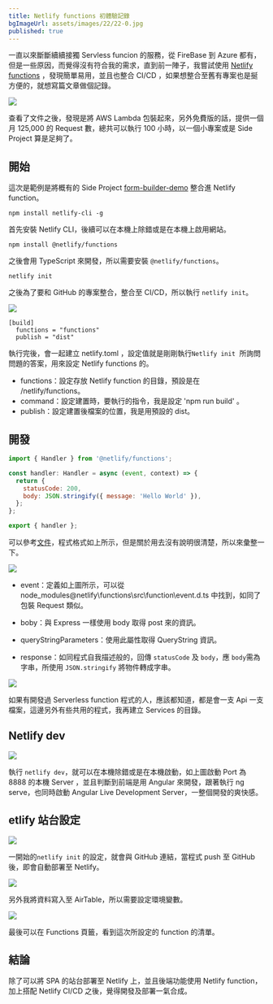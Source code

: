 ```yaml
---
title: Netlify functions 初體驗記錄
bgImageUrl: assets/images/22/22-0.jpg
published: true
---
```


一直以來斷斷續續接獨 Servless funcion 的服務，從 FireBase 到 Azure 都有，但是一些原因，而覺得沒有符合我的需求，直到前一陣子，我嘗試使用 [Netlify functions](https://www.netlify.com/products/functions/) ，發現簡單易用，並且也整合 CI/CD ，如果想整合至舊有專案也是挻方便的，就想寫篇文章做個記錄。

<img class="img-responsive" loading="lazy" src="assets/images/22/22-08.png">

查看了文件之後，發現是將 AWS Lambda 包裝起來，另外免費版的話，提供一個月 125,000 的 Request 數，總共可以執行 100 小時，以一個小專案或是 Side Project 算是足夠了。

## 開始

這次是範例是將概有的 Side Project [form-builder-demo](https://github.com/thomascsd/form-builder-demo) 整合進 Netlify function。

```
npm install netlify-cli -g
```

首先安裝 Netlify CLI，後續可以在本機上除錯或是在本機上啟用網站。

```
npm install @netlify/functions
```

之後會用 TypeScript 來開發，所以需要安裝 `@netlify/functions`。

```
netlify init

```

之後為了要和 GitHub 的專案整合，整合至 CI/CD，所以執行 `netlify init`。

<img class="img-responsive" loading="lazy" src="assets/images/22/22-01.png">

```
[build]
  functions = "functions"
  publish = "dist"
```

執行完後，會一起建立 netlify.toml ，設定值就是剛剛執行`Netlify init`  所詢問問題的答案，用來設定 Netlify functions 的。

- functions：設定存放 Netlify function 的目錄，預設是在 /netlify/functions。
- command：設定建置時，要執行的指令，我是設定 'npm run build' 。
- publish：設定建置後檔案的位置，我是用預設的 dist。

## 開發

```javascript
import { Handler } from '@netlify/functions';

const handler: Handler = async (event, context) => {
  return {
    statusCode: 200,
    body: JSON.stringify({ message: 'Hello World' }),
  };
};

export { handler };
```

可以參考[文件](https://docs.netlify.com/functions/build-with-typescript/)，程式格式如上所示，但是關於用去沒有說明很清楚，所以來彙整一下。

<img class="img-responsive" loading="lazy" src="assets/images/22/22-02.png">

- event：定義如上圖所示，可以從 node_modules\@netlify\functions\src\function\event.d.ts 中找到，如同了包裝 Request 類似。
- boby：與 Express 一樣使用 body 取得 post 來的資訊。
- queryStringParameters：使用此屬性取得 QueryString 資訊。

- response：如同程式自我描述般的，回傳 `statusCode` 及 `body`，應 `body`需為字串，所使用 `JSON.stringify` 將物件轉成字串。

<img class="img-responsive" loading="lazy" src="assets/images/22/22-03.png">

如果有開發過 Serverless function 程式的人，應該都知道，都是會一支 Api 一支檔案，這邊另外有些共用的程式，我再建立 Services 的目錄。

## Netlify dev

<img class="img-responsive" loading="lazy" src="assets/images/22/22-04.png">

執行 `netlify dev`，就可以在本機除錯或是在本機啟動，如上圖啟動 Port 為 8888 的本機 Server ，並且判斷到前端是用 Angular 來開發，跟著執行 ng serve，也同時啟動 Angular Live Development Server，一整個開發的爽快感。

## etlify 站台設定

<img class="img-responsive" loading="lazy" src="assets/images/22/22-05.png">

一開始的`netlify init` 的設定，就會與 GitHub 連結，當程式 push 至 GitHub 後，即會自動部署至 Netlify。

<img class="img-responsive" loading="lazy" src="assets/images/22/22-06.png">

另外我將資料寫入至 AirTable，所以需要設定環境變數。

<img class="img-responsive" loading="lazy" src="assets/images/22/22-07.png">

最後可以在 Functions 頁籤，看到這次所設定的 function 的清單。

## 結論

除了可以將 SPA 的站台部署至 Netlify 上，並且後端功能使用 Netlify function，加上搭配 Netlify CI/CD 之後，覺得開發及部署一氣合成。
